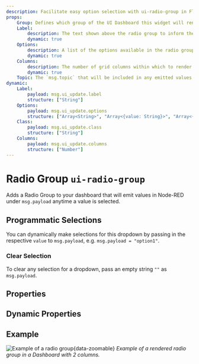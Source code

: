 ```yaml
---
description: Facilitate easy option selection with ui-radio-group in FlowFuse Dashboard for streamlined user choices.
props:
    Group: Defines which group of the UI Dashboard this widget will render in.
    Label:
        description: The text shown above the radio group to inform the user of what options are available.  Html content is allowed.
        dynamic: true
    Options:
        description: A list of the options available in the radio group. Each row defines a `label` (shown alongside each radio button) and `value` (emitted on selection) property.
        dynamic: true
    Columns:
        description: The number of grid columns within which to render the radio group. This is useful for when you want to render the options horizontally, or if you have many options and want to save vertical space.
        dynamic: true
    Topic: The `msg.topic` that will be included in any emitted values
dynamic:
    Label:
        payload: msg.ui_update.label
        structure: ["String"]
    Options:
        payload: msg.ui_update.options
        structure: ["Array<String>", "Array<{value: String}>", "Array<{value: String, label: String}>"]
    Class:
        payload: msg.ui_update.class
        structure: ["String"]
    Columns:
        payload: msg.ui_update.columns
        structure: ["Number"]
---
```


<script setup>
    import TryDemo from "./../../components/TryDemo.vue";
</script>


<TryDemo href="radio-group">

# Radio Group `ui-radio-group`

</TryDemo>

Adds a Radio Group to your dashboard that will emit values in Node-RED under `msg.payload` anytime a value is selected.

## Programmatic Selections

You can dynamically make selections for this dropdown by passing in the respective `value` to `msg.payload`, e.g. `msg.payload = "option1"`.

### Clear Selection

 To clear any selection for a dropdown, pass an empty string `""` as `msg.payload`.

## Properties

<PropsTable/>

## Dynamic Properties

<DynamicPropsTable/>

## Example

![Example of a radio group](/images/node-examples/ui-radio.png "Example of a radio group"){data-zoomable}
*Example of a rendered radio group in a Dashboard with 2 columns.*
